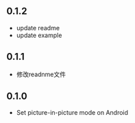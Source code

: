 ## 0.1.2

* update readme
* update example

## 0.1.1

* 修改readnme文件

## 0.1.0

* Set picture-in-picture mode on Android
